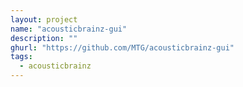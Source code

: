 ```yaml
---
layout: project
name: "acousticbrainz-gui"
description: ""
ghurl: "https://github.com/MTG/acousticbrainz-gui"
tags:
  - acousticbrainz
---
```

